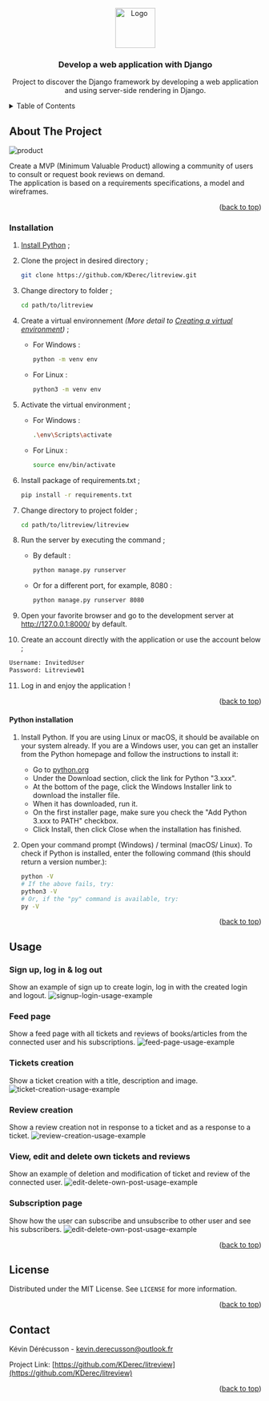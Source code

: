 <div id="top"></div>

<!-- PROJECT LOGO -->
<br />
<div align="center">
  <a href="https://user.oc-static.com/upload/2020/09/18/16004297044411_P7.png">
    <img src="images/logo.png" alt="Logo" width="80" height="80">
  </a>

<h3 align="center">Develop a web application with Django</h3>

  <p align="center">
  Project to discover the Django framework by developing a web application and using server-side rendering in Django.
  </p>
</div>


<!-- TABLE OF CONTENTS -->
<details>
  <summary>Table of Contents</summary>
  <ol>
    <li>
      <a href="#about-the-project">About The Project</a>
    </li>
    <li>
      <a href="#installation">Installation</a>
      <ul>
        <li><a href="#python-installation">Python installation</a></li>
      </ul>
    </li>
    <li><a href="#usage">Usage</a></li>
    <li><a href="#license">License</a></li>
    <li><a href="#contact">Contact</a></li>
  </ol>
</details>


<!-- ABOUT THE PROJECT -->
## About The Project

<img src="images/product_screenshot.png" alt="product">

Create a MVP (Minimum Valuable Product) allowing a community of users to consult or request book reviews on demand.
<br>
The application is based on a requirements specifications, a model and wireframes.

<p align="right">(<a href="#top">back to top</a>)</p>


<!-- GETTING STARTED -->

### Installation

1. <a href="#python-installation">Install Python</a> ;
2. Clone the project in desired directory ;
   ```sh
   git clone https://github.com/KDerec/litreview.git
   ```
3. Change directory to folder ;
   ```sh
   cd path/to/litreview
   ```
4. Create a virtual environnement *(More detail to [Creating a virtual environment](https://packaging.python.org/en/latest/guides/installing-using-pip-and-virtual-environments/#creating-a-virtual-environment))* ;
    * For Windows :
      ```sh
      python -m venv env
      ```
    * For Linux :
      ```sh
      python3 -m venv env
      ```
5. Activate the virtual environment ;
    * For Windows :
      ```sh
      .\env\Scripts\activate
      ```
    * For Linux :
      ```sh
      source env/bin/activate
      ```
6. Install package of requirements.txt ;
   ```sh
   pip install -r requirements.txt
   ```

7. Change directory to project folder ;
   ```sh
   cd path/to/litreview/litreview
   ```

8. Run the server by executing the command ;
    * By default  :
      ```sh
      python manage.py runserver
      ```
    * Or for a different port, for example, 8080 :
      ```sh
      python manage.py runserver 8080
      ```

9. Open your favorite browser and go to the development server at http://127.0.0.1:8000/ by default.

10. Create an account directly with the application or use the account below ;
   ```sh
   Username: InvitedUser
   Password: Litreview01
   ```

11. Log in and enjoy the application !

<p align="right">(<a href="#top">back to top</a>)</p>


#### Python installation

1. Install Python. If you are using Linux or macOS, it should be available on your system already. If you are a Windows user, you can get an installer from the Python homepage and follow the instructions to install it:
   - Go to [python.org](https://www.python.org/)
   - Under the Download section, click the link for Python "3.xxx".
   - At the bottom of the page, click the Windows Installer link to download the installer file.
   - When it has downloaded, run it.
   - On the first installer page, make sure you check the "Add Python 3.xxx to PATH" checkbox.
   - Click Install, then click Close when the installation has finished.

2. Open your command prompt (Windows) / terminal (macOS/ Linux). To check if Python is installed, enter the following command (this should return a version number.):
   ``` sh
   python -V
   # If the above fails, try:
   python3 -V
   # Or, if the "py" command is available, try:
   py -V
   ```

<p align="right">(<a href="#top">back to top</a>)</p>


<!-- USAGE EXAMPLES -->
## Usage

### Sign up, log in & log out
Show an example of sign up to create login, log in with the created login and logout.
<img src="images/signup_login.gif" alt="signup-login-usage-example">

### Feed page
Show a feed page with all tickets and reviews of books/articles from the connected user and his subscriptions.
<img src="images/feed_page.gif" alt="feed-page-usage-example">

### Tickets creation
Show a ticket creation with a title, description and image.
<img src="images/ticket_creation.gif" alt="ticket-creation-usage-example">

### Review creation
Show a review creation not in response to a ticket and  as a response to a ticket.
<img src="images/review_creation.gif" alt="review-creation-usage-example">

### View, edit and delete own tickets and reviews
Show an example of deletion and modification of ticket and review of the connected user.
<img src="images/edit_delete_own.gif" alt="edit-delete-own-post-usage-example">

### Subscription page
Show how the user can subscribe and unsubscribe to other user and see his subscribers.
<img src="images/subscription_page.gif" alt="edit-delete-own-post-usage-example">

<p align="right">(<a href="#top">back to top</a>)</p>


<!-- LICENSE -->
## License

Distributed under the MIT License. See `LICENSE` for more information.

<p align="right">(<a href="#top">back to top</a>)</p>


<!-- CONTACT -->
## Contact

Kévin Dérécusson - kevin.derecusson@outlook.fr

Project Link: [https://github.com/KDerec/litreview](https://github.com/KDerec/litreview)

<p align="right">(<a href="#top">back to top</a>)</p>
